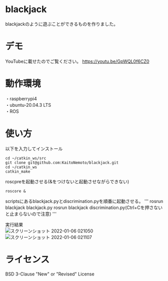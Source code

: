 # blackjack
blackjackのように遊ぶことができるものを作りました。<br>

# デモ<br>
YouTubeに載せたのでご覧ください。
https://youtu.be/GpWQL0f6CZ0

# 動作環境<br>
・raspberrypi4<br>
・ubuntu-20.04.3 LTS<br>
・ROS

# 使い方
以下を入力してインストール<br>
```
cd ~/catkin_ws/src
git clone git@github.com:KaitoNemoto/blackjack.git
cd ~/catkin_ws
catkin_make
```

roscpreを起動させる(&をつけないと起動させながらできない)<br>
```
roscore &
```

scriptsにあるblackjack.pyとdiscrimination.pyを順番に起動させる。
'''
rosrun blackjack blackjack.py
rosrun blackjack discrimination.py(Ctrl+Cを押さないと止まらないので注意)
'''


実行結果<br>
![スクリーンショット 2022-01-06 021050](https://user-images.githubusercontent.com/93694888/148259486-1b6cf8d9-1dda-4b54-b0ab-eccc7ce34451.png)
![スクリーンショット 2022-01-06 021107](https://user-images.githubusercontent.com/93694888/148259523-c5aac722-cfd5-4418-84c1-b756d4f82f4e.png)

# ライセンス
BSD 3-Clause "New" or "Revised" License
